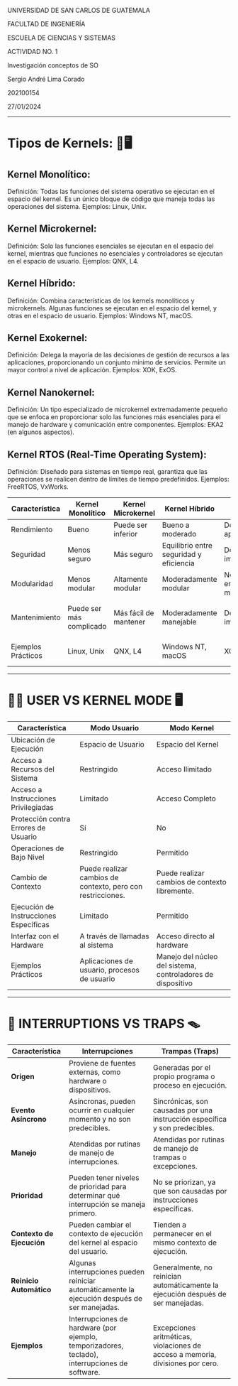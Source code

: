 UNIVERSIDAD DE SAN CARLOS DE GUATEMALA

FACULTAD DE INGENIERÍA

ESCUELA DE CIENCIAS Y SISTEMAS

ACTIVIDAD NO. 1

Investigación conceptos de SO

Sergio André Lima Corado

202100154

27/01/2024
___

# Tipos de Kernels: 🔩🖥️
## Kernel Monolítico: 
Definición: Todas las funciones del sistema operativo se ejecutan en el espacio del kernel.
Es un único bloque de código que maneja todas las operaciones del sistema.
Ejemplos: Linux, Unix.
## Kernel Microkernel:
Definición: Solo las funciones esenciales se ejecutan en el espacio del kernel, mientras que
funciones no esenciales y controladores se ejecutan en el espacio de usuario.
Ejemplos: QNX, L4.
## Kernel Híbrido:
Definición: Combina características de los kernels monolíticos y microkernels. Algunas
funciones se ejecutan en el espacio del kernel, y otras en el espacio de usuario.
Ejemplos: Windows NT, macOS.
## Kernel Exokernel:
Definición: Delega la mayoría de las decisiones de gestión de recursos a las aplicaciones,
proporcionando un conjunto mínimo de servicios. Permite un mayor control a nivel de
aplicación.
Ejemplos: XOK, ExOS.
## Kernel Nanokernel:
Definición: Un tipo especializado de microkernel extremadamente pequeño que se enfoca
en proporcionar solo las funciones más esenciales para el manejo de hardware y
comunicación entre componentes.
Ejemplos: EKA2 (en algunos aspectos).
## Kernel RTOS (Real-Time Operating System):
Definición: Diseñado para sistemas en tiempo real, garantiza que las operaciones se
realicen dentro de límites de tiempo predefinidos.
Ejemplos: FreeRTOS, VxWorks.

| Característica         | Kernel Monolítico         | Kernel Microkernel       | Kernel Híbrido            | Kernel Exokernel           | Kernel Nanokernel          | Kernel RTOS                  |
|------------------------|---------------------------|--------------------------|---------------------------|-----------------------------|-----------------------------|------------------------------|
| Rendimiento            | Bueno                      | Puede ser inferior       | Bueno a moderado           | Depende de la aplicación   | Bueno                       | Excelente para tiempo real  |
| Seguridad             | Menos seguro               | Más seguro               | Equilibrio entre seguridad y eficiencia | Depende de la implementación | Más seguro                | Enfoque en determinismo y seguridad |
| Modularidad           | Menos modular             | Altamente modular        | Moderadamente modular      | No se enfoca en la modularidad | Moderadamente modular      | Dependiendo de la implementación |
| Mantenimiento         | Puede ser más complicado  | Más fácil de mantener    | Moderadamente manejable    | Depende de la implementación | Más fácil de mantener      | Requiere cuidado para cambios en tiempo real |
| Ejemplos Prácticos    | Linux, Unix               | QNX, L4                  | Windows NT, macOS          | XOK, ExOS                   | EKA2 (en algunos aspectos)  | FreeRTOS, VxWorks            |

___

# 🙆‍♂️ USER VS KERNEL MODE 🖥️

| Característica                  | Modo Usuario                   | Modo Kernel                  |
|----------------------------------|---------------------------------|------------------------------|
| Ubicación de Ejecución            | Espacio de Usuario              | Espacio del Kernel           |
| Acceso a Recursos del Sistema     | Restringido                    | Acceso Ilimitado             |
| Acceso a Instrucciones Privilegiadas | Limitado                    | Acceso Completo              |
| Protección contra Errores de Usuario | Sí                          | No                           |
| Operaciones de Bajo Nivel         | Restringido                    | Permitido                   |
| Cambio de Contexto                | Puede realizar cambios de contexto, pero con restricciones. | Puede realizar cambios de contexto libremente. |
| Ejecución de Instrucciones Específicas | Limitado                 | Permitido                   |
| Interfaz con el Hardware          | A través de llamadas al sistema | Acceso directo al hardware   |
| Ejemplos Prácticos               | Aplicaciones de usuario, procesos de usuario | Manejo del núcleo del sistema, controladores de dispositivo |
___

# 🚫 INTERRUPTIONS VS TRAPS 🪤

| Característica                   | Interrupciones                           | Trampas (Traps)                        |
|-----------------------------------|------------------------------------------|----------------------------------------|
| **Origen**                        | Proviene de fuentes externas, como hardware o dispositivos. | Generadas por el propio programa o proceso en ejecución. |
| **Evento Asíncrono**              | Asíncronas, pueden ocurrir en cualquier momento y no son predecibles. | Sincrónicas, son causadas por una instrucción específica y son predecibles. |
| **Manejo**                        | Atendidas por rutinas de manejo de interrupciones. | Atendidas por rutinas de manejo de trampas o excepciones. |
| **Prioridad**                     | Pueden tener niveles de prioridad para determinar qué interrupción se maneja primero. | No se priorizan, ya que son causadas por instrucciones específicas. |
| **Contexto de Ejecución**         | Pueden cambiar el contexto de ejecución del kernel al espacio del usuario. | Tienden a permanecer en el mismo contexto de ejecución. |
| **Reinicio Automático**           | Algunas interrupciones pueden reiniciar automáticamente la ejecución después de ser manejadas. | Generalmente, no reinician automáticamente la ejecución después de ser manejadas. |
| **Ejemplos**                      | Interrupciones de hardware (por ejemplo, temporizadores, teclado), interrupciones de software. | Excepciones aritméticas, violaciones de acceso a memoria, divisiones por cero. |

